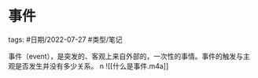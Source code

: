 # 事件



tags: #日期/2022-07-27 #类型/笔记 

事件（event），是突发的、客观上来自外部的，一次性的事情。事件的触发与主观是否发生并没有多少关系。
n
![[什么是事件.m4a]]